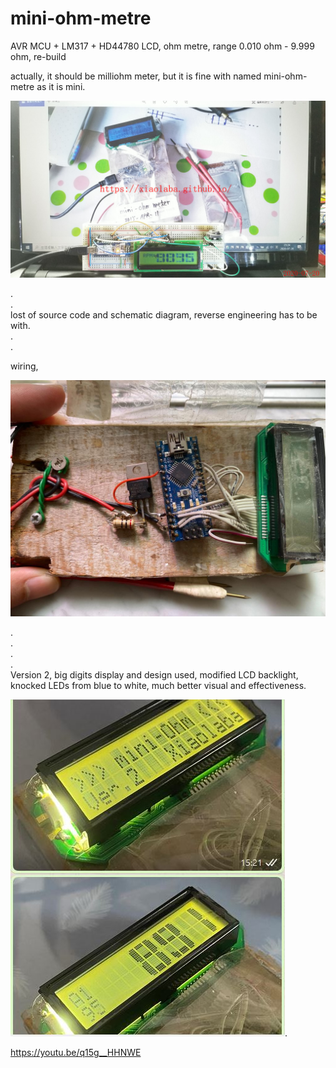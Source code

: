 # mini-ohm-metre
AVR MCU + LM317 + HD44780 LCD, ohm metre, range 0.010 ohm - 9.999 ohm, re-build  
  
actually, it should be milliohm meter, but it is fine with named mini-ohm-metre as it is mini.  

![milliohm_meter_20200720_232438_xiaolaba0.jpg](milliohm_meter_20200720_232438_xiaolaba0.jpg)  

.  
.  
lost of source code and schematic diagram, reverse engineering has to be with.  
.  
.  

wiring,

![milliohm_meter_wiring_2020-07-21_xiaolaba.jpg](milliohm_meter_wiring_2020-07-21_xiaolaba.jpg)

.  
.  
.  
.  
Version 2, big digits display and design used, modified LCD backlight, knocked LEDs from blue to white, much better visual and effectiveness.  


![miniOhm_ver2.JPG](miniOhm_ver2.JPG).

https://youtu.be/q15g__HHNWE 



